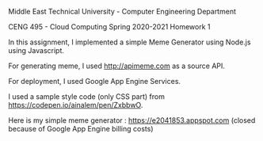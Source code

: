 Middle East Technical University - 
Computer Engineering Department

CENG 495 - Cloud Computing Spring 2020-2021 Homework 1

In this assignment, I implemented a simple Meme Generator using Node.js using Javascript.

For generating meme, I used http://apimeme.com as a source API.

For deployment, I used Google App Engine Services.

I used a sample style code (only CSS part) from https://codepen.io/ainalem/pen/ZxbbwO.

Here is my simple meme generator : https://e2041853.appspot.com (closed because of Google App Engine billing costs)
